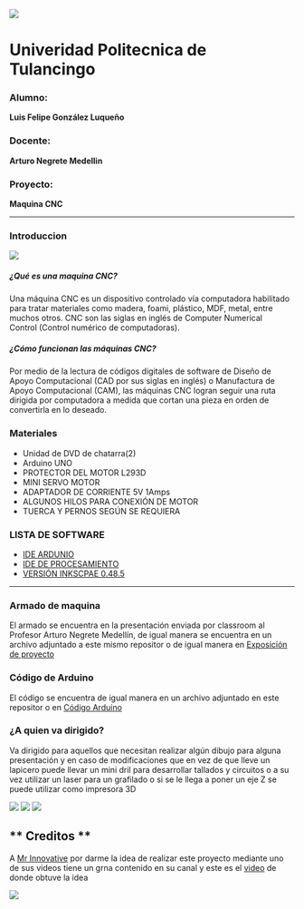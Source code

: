 ![](https://encrypted-tbn0.gstatic.com/images?q=tbn%3AANd9GcTUBghK8VMUcIR4G2Eat6KaGPaZ3l9WIDBO7w&usqp=CAU) 
# **Univeridad  Politecnica de Tulancingo** 

### **Alumno:** 
**Luis Felipe González Luqueño**
### **Docente:**
**Arturo Negrete Medellin**
### **Proyecto:**
**Maquina CNC**

------------

### **Introduccion**
![](https://secureservercdn.net/198.71.233.106/k8u.855.myftpupload.com/wp-content/uploads/2019/09/SSSS-816x459.png) 
##### **¿Qué es una maquina CNC?**
Una máquina CNC es un dispositivo controlado vía computadora habilitado para tratar materiales como madera, foami, plástico, MDF, metal, entre muchos otros. CNC son las siglas en inglés de Computer Numerical Control (Control numérico de computadoras).

##### **¿Cómo funcionan las máquinas CNC?**
Por medio de la lectura de códigos digitales de software de Diseño de Apoyo Computacional (CAD por sus siglas en inglés) o Manufactura de Apoyo Computacional (CAM), las máquinas CNC logran seguir una ruta dirigida por computadora a medida que cortan una pieza en orden de convertirla en lo deseado.

### **Materiales**
- Unidad de DVD de chatarra(2)
- Arduino UNO 
- PROTECTOR DEL MOTOR L293D
- MINI SERVO MOTOR
- ADAPTADOR DE CORRIENTE 5V 1Amps
- ALGUNOS HILOS PARA CONEXIÓN DE MOTOR
- TUERCA Y PERNOS SEGÚN SE REQUIERA

### **LISTA DE SOFTWARE**
- [IDE ARDUNIO](https://www.arduino.cc/en/main/software)
- [IDE DE PROCESAMIENTO](https://processing.org/download/)
- [VERSIÓN INKSCPAE 0.48.5](https://inkscape.org/release/inkscape-0.48/?latest=1)

------------

### **Armado de maquina**
El armado se encuentra en la presentación enviada por classroom al Profesor Arturo Negrete Medellín, de igual manera se encuentra en un archivo adjuntado a este mismo repositor o de igual manera en [Exposición de proyecto](https://drive.google.com/file/d/1ItUyIfZDlvqNN5MA2FtoA6MNPPQivgV8/view?usp=sharing)

### **Código de Arduino**
El código se encuentra de igual manera en un archivo adjuntado en este repositor o en [Código Arduino](https://drive.google.com/file/d/146uGw6wSoPIxd1NurPImDQu-W8Zope0d/view?usp=sharing)

### **¿A quien va dirigido?**
Va dirigido para aquellos que necesitan realizar algún dibujo para alguna presentación y en caso de modificaciones que en vez de que lleve un lapicero puede llevar un mini dril para desarrollar tallados y circuitos o a su vez utilizar un laser para un grafilado o si se le llega a poner un eje Z se puede utilizar como impresora 3D

![](https://i.pinimg.com/474x/33/fb/3f/33fb3f79097e8981675c3c15848a39c4.jpg)
![](https://i.ytimg.com/vi/sV4H8b3QffI/maxresdefault.jpg)
![](https://www.grumeber.com/wp-content/uploads/2017/06/impresion-3D-y-mecanizado-CNC-720x675-720x675.jpg)

## ** Creditos **
A [Mr Innovative](https://www.youtube.com/channel/UCsOFElmDD3e8l-RGCabCZ9g) por darme la idea de realizar este proyecto mediante uno de sus videos tiene un grna contenido en su canal y este es el [video](https://www.youtube.com/watch?v=Gm6bH3p6cNQ&list=PLxnbttCfosG-A2YgYmtzCLAhpN4TjThBH&index=9) de donde obtuve la idea 

![](https://josedaniel2017.files.wordpress.com/2017/03/mi9nionnn.gif?w=364)
